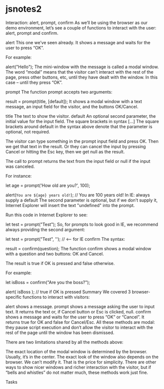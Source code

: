 # jsnotes2
Interaction: alert, prompt, confirm
As we’ll be using the browser as our demo environment, let’s see a couple of functions to interact with the user: alert, prompt and confirm.

alert
This one we’ve seen already. It shows a message and waits for the user to press “OK”.

For example:

alert("Hello");
The mini-window with the message is called a modal window. The word “modal” means that the visitor can’t interact with the rest of the page, press other buttons, etc, until they have dealt with the window. In this case – until they press “OK”.

prompt
The function prompt accepts two arguments:

result = prompt(title, [default]);
It shows a modal window with a text message, an input field for the visitor, and the buttons OK/Cancel.

title
The text to show the visitor.
default
An optional second parameter, the initial value for the input field.
The square brackets in syntax [...]
The square brackets around default in the syntax above denote that the parameter is optional, not required.

The visitor can type something in the prompt input field and press OK. Then we get that text in the result. Or they can cancel the input by pressing Cancel or hitting the Esc key, then we get null as the result.

The call to prompt returns the text from the input field or null if the input was canceled.

For instance:

let age = prompt('How old are you?', 100);

alert(`You are ${age} years old!`); // You are 100 years old!
In IE: always supply a default
The second parameter is optional, but if we don’t supply it, Internet Explorer will insert the text "undefined" into the prompt.

Run this code in Internet Explorer to see:

let test = prompt("Test");
So, for prompts to look good in IE, we recommend always providing the second argument:

let test = prompt("Test", ''); // <-- for IE
confirm
The syntax:

result = confirm(question);
The function confirm shows a modal window with a question and two buttons: OK and Cancel.

The result is true if OK is pressed and false otherwise.

For example:

let isBoss = confirm("Are you the boss?");

alert( isBoss ); // true if OK is pressed
Summary
We covered 3 browser-specific functions to interact with visitors:

alert
shows a message.
prompt
shows a message asking the user to input text. It returns the text or, if Cancel button or Esc is clicked, null.
confirm
shows a message and waits for the user to press “OK” or “Cancel”. It returns true for OK and false for Cancel/Esc.
All these methods are modal: they pause script execution and don’t allow the visitor to interact with the rest of the page until the window has been dismissed.

There are two limitations shared by all the methods above:

The exact location of the modal window is determined by the browser. Usually, it’s in the center.
The exact look of the window also depends on the browser. We can’t modify it.
That is the price for simplicity. There are other ways to show nicer windows and richer interaction with the visitor, but if “bells and whistles” do not matter much, these methods work just fine.

Tasks
